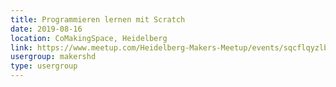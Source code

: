 ```yaml
---
title: Programmieren lernen mit Scratch
date: 2019-08-16
location: CoMakingSpace, Heidelberg
link: https://www.meetup.com/Heidelberg-Makers-Meetup/events/sqcflqyzlbvb/
usergroup: makershd
type: usergroup
---
```

